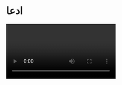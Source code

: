 # ادعا 

<video src="./claim.mp4" controls>

# جواب 

نوح 950 سال عمر کرد منبع : آیه 14 سوره عنکبوت
رستم 700 سال عمر کرد منبع : فقط توی شاهنامه فردوسی اومده که رستم عمر زیادی کرد و هیچ ذکری از طول عمرش نشده

<div class="img-block">
    <img src="./evidence/1.jpg" alt="آیه 14 سوره عنکبوت">
    <img src="./evidence/2.png" alt="شاهنامه">
    <img src="./evidence/3.jpg" alt="رستم">
</div>

ضحاک پادشاهی ستمگری بود که شیطان او را فریب میده و دو مار از روی شونه هاش ظاهر میشه  منبع : شاهنامه فردوسی ، بدون سند تاریخی 
زمانی که موسی به فرمان خدا نزد فرعون میره خدا به موسی دستور میده عصا شو بندازه ، عصا به فرمان خدا تبدیل به یک مار بزرگ میشه تا قدرت خدا را به فرعون و جادوگران فرعون نشون بده منبع : سوره طه آیه 20 و تورات فصل 4 آیه 3

<div class="img-block">
    <img src="./evidence/4.jpg" alt="سوره طه آیه 20">
    <img src="./evidence/6.jpg" alt="تورات">
    <img src="./evidence/5.jpg" alt="فرعون">
    <img src="./evidence/7.jpg" alt="ضحاک">
</div>

کیکاووس با عقاب ها به آسمون پرواز میکنه اما در این پرواز سقوط میکنه و میمیره منبع : شاهنامه فردوسی و هیچ سند تاریخی نداره 
داستان پرواز سلیمان با قالیچه موضوع قالیچه یه افسانه است منبع : داستان های افسانه ای بدون ذکر سند تاریخی 

<div class="img-block">
    <img src="./evidence/8.jpg" alt="سلیمان">
    <img src="./evidence/9.jpg" alt="کیکاووس">
</div>

بیژن به فرمان کیخسرو میره توران و توسط افراسیاب پادشاه توران دستگیر میشه و توی یک چاه زندانی میشه اما بعد از مدتی از زندان فرار میکنه منبع : شاهنامه فردوسی بدون ذکر سند و منبع تاریخی
برادران یوسف او را به چاه انداختن سپس یک کاروان یوسف رو از چاه بیرون آورد و به مصر برد منبع : آیات 10 تا 20 سوره یوسف و تورات کتاب پیدایش فصل 37

<div class="img-block">
    <img src="./evidence/10.jpg" alt="یوسف">
    <img src="./evidence/11.jpg" alt="کیخسرو">
    <img src="./evidence/12.jpg" alt="یوسف">
</div>

زال چون موهای سفیدی داشت پدرش اونو ترک کرد بعد از سیمرغ که پرنده ای بزرگ و حکیم بود پیداش میکنه و تو کوه ها اونو بزرگ میکنه منبع : شاهنامه فردوسی بدون ذکر سند 
زمانی که یونس از پیش قومش فرار میکنه توی دریا گرفتار میشه و بعد تو شکم ماهی بزرگی میوفته بعد از دعا و استغفار نجات پیدا میکنه منبع : سوره انبیاء ایه 87

<div class="img-block">
    <img src="./evidence/13.jpg" alt="انبیاء ایه 87">
    <img src="./evidence/14.jpg" alt="یونس">
    <img src="./evidence/15.jpg" alt="زال">
</div>

دکتر جلال خالقی مطلق یکی از بزرگترین شاهنامه پژوهان و محققان ادبیات کلاسیک ایران میگه :

<div class="img-block">
    <img src="./evidence/16.jpg" alt="جلال خالقی مطلق">
</div>

#### شخصیت هایی چون رستم ، زال ، سیمرغ ، کاوه و ضحاک نه اشخاص تاریخی بلکه چهره های اسطوره  هایی اند که با گذر زمان لباس حماسه به تن کردند

ژاله آموزگار و مهرداد بهار فرزند ملک الشعرای بهار از نویسندگان و پژوهشگران ایرانی معتقدند :

<div class="img-block">
    <img src="./evidence/17.jpg" alt="ژاله آموزگار">
    <img src="./evidence/18.jpg" alt="مهرداد بهار">
</div>

#### شخصیت های شاهنامه همگی شخصیت های افسانه ای هستند که در کتاب ارزشمند شاهنامه فردوسی از اونها یاد شده

<img src="./evidence/2.png" alt="شاهنامه" style="width: 14rem">
